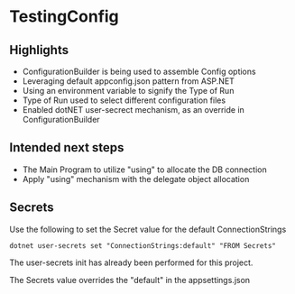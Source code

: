 # TestingConfig

## Highlights
- ConfigurationBuilder is being used to assemble Config options
- Leveraging default appconfig.json pattern from ASP.NET
- Using an environment variable to signify the Type of Run
- Type of Run used to select different configuration files
- Enabled dotNET user-secrect mechanism, as an override in ConfigurationBuilder

## Intended next steps
- The Main Program to utilize "using" to allocate the DB connection
- Apply "using" mechanism with the delegate object allocation

## Secrets
Use the following to set the Secret value for the default ConnectionStrings

```
dotnet user-secrets set "ConnectionStrings:default" "FROM Secrets"
```
The user-secrets init has already been performed for this project.

The Secrets value overrides the "default" in the appsettings.json